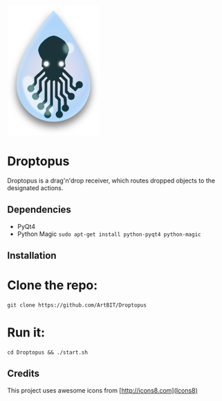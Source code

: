 ![Droptopus Logo](/assets/droptopus.png)

# Droptopus
Droptopus is a drag'n'drop receiver, which routes dropped objects to the designated actions.

## Dependencies
 - PyQt4
 - Python Magic 
 `sudo apt-get install python-pyqt4 python-magic`

## Installation

 # Clone the repo:
 `git clone https://github.com/ArtBIT/Droptopus`
 # Run it:
 `cd Droptopus && ./start.sh`

## Credits
This project uses awesome icons from [http://icons8.com](Icons8)
